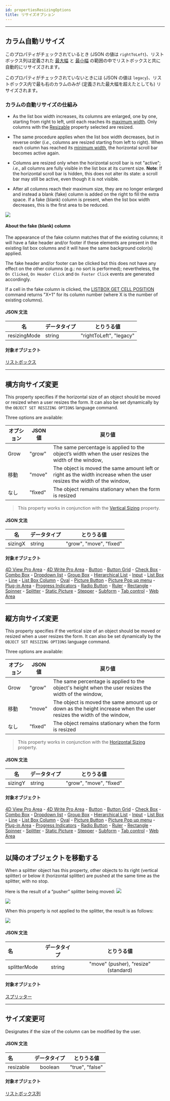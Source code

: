 ```yaml
---
id: propertiesResizingOptions
title: リサイズオプション
---
```


---
## カラム自動リサイズ

このプロパティがチェックされているとき (JSON の値は `rightToLeft`)、リストボックス列は定義された [最大幅](properties_CoordinatesAndSizing.md#maximum-width) と [最小幅](properties_CoordinatesAndSizing.md#minimum-width) の範囲の中でリストボックスと共に自動的にリサイズされます。

このプロパティがチェックされていないときには (JSON の値は `legacy`)、リストボックス内で最も右のカラムのみが (定義された最大幅を超えたとしても) リサイズされます。

### カラムの自動リサイズの仕組み

*   As the list box width increases, its columns are enlarged, one by one, starting from right to left, until each reaches its [maximum width](properties_CoordinatesAndSizing.md#maximum-width). Only columns with the [Resizable](#resizable) property selected are resized.

*   The same procedure applies when the list box width decreases, but in reverse order (*i.e.*, columns are resized starting from left to right). When each column has reached its [minimum width](properties_CoordinatesAndSizing.md#minimum-width), the horizontal scroll bar becomes active again.

*   Columns are resized only when the horizontal scroll bar is not "active"; *i.e.*, all columns are fully visible in the list box at its current size. **Note**: If the horizontal scroll bar is hidden, this does not alter its state: a scroll bar may still be active, even though it is not visible.

*   After all columns reach their maximum size, they are no longer enlarged and instead a blank (fake) column is added on the right to fill the extra space. If a fake (blank) column is present, when the list box width decreases, this is the first area to be reduced.

![](assets/en/FormObjects/property_columnAutoResizing.png)

#### About the fake (blank) column

The appearance of the fake column matches that of the existing columns; it will have a fake header and/or footer if these elements are present in the existing list box columns and it will have the same background color(s) applied.

The fake header and/or footer can be clicked but this does not have any effect on the other columns (e.g.: no sort is performed); nevertheless, the `On Clicked`, `On Header Click` and `On Footer Click` events are generated accordingly.

If a cell in the fake column is clicked, the [LISTBOX GET CELL POSITION](https://doc.4d.com/4Dv17R6/4D/17-R6/LISTBOX-GET-CELL-POSITION.301-4311145.en.html) command returns "X+1" for its column number (where X is the number of existing columns).


#### JSON 文法

| 名            | データタイプ | とりうる値                   |
| ------------ | ------ | ----------------------- |
| resizingMode | string | "rightToLeft", "legacy" |

#### 対象オブジェクト

[リストボックス](listbox_overview.md)




---
## 横方向サイズ変更

This property specifies if the horizontal size of an object should be moved or resized when a user resizes the form. It can also be set dynamically by the `OBJECT SET RESIZING OPTIONS` language command.

Three options are available:

| オプション | JSON 値  | 戻り値                                                                                                                    |
| ----- | ------- | ---------------------------------------------------------------------------------------------------------------------- |
| Grow  | "grow"  | The same percentage is applied to the object’s width when the user resizes the width of the window,                    |
| 移動    | "move"  | The object is moved the same amount left or right as the width increase when the user resizes the width of the window, |
| なし    | "fixed" | The object remains stationary when the form is resized                                                                 |
> This property works in conjunction with the [Vertical Sizing](#vertical-sizing) property.

#### JSON 文法

| 名       | データタイプ | とりうる値                   |
| ------- | ------ | ----------------------- |
| sizingX | string | "grow", "move", "fixed" |

#### 対象オブジェクト

[4D View Pro Area](viewProArea_overview.md) - [4D Write Pro Area](writeProArea_overview.md) - [Button](button_overview.md) - [Button Grid](buttonGrid_overview.md) - [Check Box](checkbox_overview.md) - [Combo Box](comboBox_overview.md) - [Dropdown list](dropdownList_Overview.md) - [Group Box](groupBox.md) - [Hierarchical List](list_overview.md#overview) - [Input](input_overview.md) - [List Box](listbox_overview.md#overview) - [Line](shapes_overview.md#line) - [List Box Column](listbox_overview.md#list-box-columns) - [Oval](shapes_overview.md#oval) - [Picture Button](pictureButton_overview.md) - [Picture Pop up menu](picturePopupMenu_overview.md) - [Plug-in Area](pluginArea_overview.md#overview) - [Progress Indicators](progressIndicator.md) - [Radio Button](radio_overview.md) - [Ruler](ruler.md) - [Rectangle](shapes_overview.md#rectangle) - [Spinner](spinner.md) - [Splitter](splitters.md) - [Static Picture](staticPicture.md) - [Stepper](stepper.md) - [Subform](subform_overview.md) - [Tab control](tabControl.md) - [Web Area](webArea_overview.md#overview)


---
## 縦方向サイズ変更

This property specifies if the vertical size of an object should be moved or resized when a user resizes the form. It can also be set dynamically by the `OBJECT SET RESIZING OPTIONS` language command.

Three options are available:

| オプション | JSON 値  | 戻り値                                                                                                                  |
| ----- | ------- | -------------------------------------------------------------------------------------------------------------------- |
| Grow  | "grow"  | The same percentage is applied to the object's height when the user resizes the width of the window,                 |
| 移動    | "move"  | The object is moved the same amount up or down as the height increase when the user resizes the width of the window, |
| なし    | "fixed" | The object remains stationary when the form is resized                                                               |
> This property works in conjunction with the [Horizontal Sizing](#horizontal-sizing) property.

#### JSON 文法

| 名       | データタイプ | とりうる値                   |
| ------- | ------ | ----------------------- |
| sizingY | string | "grow", "move", "fixed" |

#### 対象オブジェクト

[4D View Pro Area](viewProArea_overview.md) - [4D Write Pro Area](writeProArea_overview.md) - [Button](button_overview.md) - [Button Grid](buttonGrid_overview.md) - [Check Box](checkbox_overview.md) - [Combo Box](comboBox_overview.md) - [Dropdown list](dropdownList_Overview.md) - [Group Box](groupBox.md) - [Hierarchical List](list_overview.md#overview) - [Input](input_overview.md) - [List Box](listbox_overview.md#overview) - [Line](shapes_overview.md#line) - [List Box Column](listbox_overview.md#list-box-columns) - [Oval](shapes_overview.md#oval) - [Picture Button](pictureButton_overview.md) - [Picture Pop up menu](picturePopupMenu_overview.md) - [Plug-in Area](pluginArea_overview.md#overview) - [Progress Indicators](progressIndicator.md) - [Radio Button](radio_overview.md) - [Ruler](ruler.md) - [Rectangle](shapes_overview.md#rectangle) - [Spinner](spinner.md) - [Splitter](splitters.md) - [Static Picture](staticPicture.md) - [Stepper](stepper.md) - [Subform](subform_overview.md) - [Tab control](tabControl.md) - [Web Area](webArea_overview.md#overview)



---
## 以降のオブジェクトを移動する

When a splitter object has this property, other objects to its right (vertical splitter) or below it (horizontal splitter) are pushed at the same time as the splitter, with no stop.

Here is the result of a “pusher” splitter being moved: ![](assets/en/FormObjects/splitter_pusher1.png)

![](assets/en/FormObjects/splitter_pusher3.png)

When this property is not applied to the splitter, the result is as follows:

![](assets/en/FormObjects/splitter_pusher2.png)


#### JSON 文法

| 名            | データタイプ |                とりうる値                 |
|:------------ |:------:|:------------------------------------:|
| splitterMode | string | "move" (pusher), "resize" (standard) |

#### 対象オブジェクト

[スプリッター](splitterTabControlOverview#splitters)




---
## サイズ変更可

Designates if the size of the column can be modified by the user.

#### JSON 文法

| 名         | データタイプ  |      とりうる値      |
|:--------- |:-------:|:---------------:|
| resizable | boolean | "true", "false" |

#### 対象オブジェクト

[リストボックス列](listbox_overview.md#リストボックス列)






